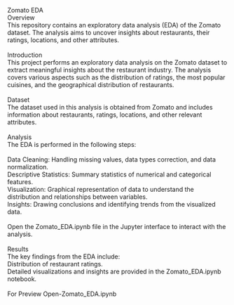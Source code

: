 <p align="left">Zomato EDA<br>Overview<br>This repository contains an exploratory data analysis (EDA) of the Zomato dataset. The analysis aims to uncover insights about restaurants, their ratings, locations, and other attributes.<br><br>Introduction<br>This project performs an exploratory data analysis on the Zomato dataset to extract meaningful insights about the restaurant industry. The analysis covers various aspects such as the distribution of ratings, the most popular cuisines, and the geographical distribution of restaurants.<br><br>Dataset<br>The dataset used in this analysis is obtained from Zomato and includes information about restaurants, ratings, locations, and other relevant attributes.<br><br>Analysis<br>The EDA is performed in the following steps:<br><br>Data Cleaning: Handling missing values, data types correction, and data normalization.<br>Descriptive Statistics: Summary statistics of numerical and categorical features.<br>Visualization: Graphical representation of data to understand the distribution and relationships between variables.<br>Insights: Drawing conclusions and identifying trends from the visualized data.<br><br>Open the Zomato_EDA.ipynb file in the Jupyter interface to interact with the analysis.<br><br>Results<br>The key findings from the EDA include:<br>Distribution of restaurant ratings.<br>Detailed visualizations and insights are provided in the Zomato_EDA.ipynb notebook.<br><br>For Preview Open-Zomato_EDA.ipynb</p>

###
